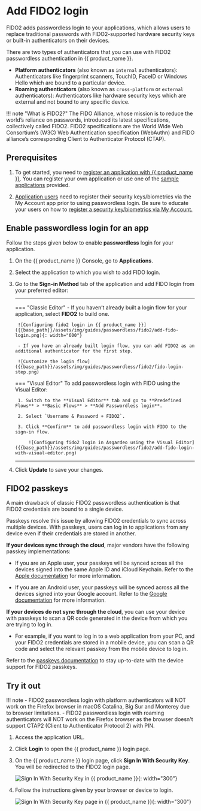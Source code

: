 # Add FIDO2 login

FIDO2 adds passwordless login to your applications, which allows users to replace traditional passwords with FIDO2-supported hardware security keys or built-in authenticators on their devices.

There are two types of authenticators that you can use with FIDO2 passwordless authentication in {{ product_name }}.

- **Platform authenticators** (also known as `internal` authenticators): Authenticators like fingerprint scanners, TouchID, FaceID or Windows Hello which are bound to a particular device.
- **Roaming authenticators** (also known as `cross-platform` or `external` authenticators): Authenticators like hardware security keys which are external and not bound to any specific device.

!!! note "What is FIDO2?"
    The FIDO Alliance, whose mission is to reduce the world’s reliance on passwords, introduced its latest specifications, collectively called FIDO2. FIDO2 specifications are the World Wide Web Consortium’s (W3C) Web Authentication specification (WebAuthn) and FIDO alliance’s corresponding Client to Authenticator Protocol (CTAP).

## Prerequisites

1. To get started, you need to [register an application with {{ product_name }}]({{base_path}}/guides/applications/). You can register your own application or use one of the [sample applications]({{base_path}}/get-started/try-samples/) provided.

2. [Application users]({{base_path}}/get-started/create-asgardeo-account/#create-a-user) need to register their security keys/biometrics via the My Account app prior to using passwordless login. Be sure to educate your users on how to [register a security key/biometrics via My Account.]({{base_path}}/guides/user-self-service/register-security-key/)

## Enable passwordless login for an app

Follow the steps given below to enable **passwordless** login for your application.

1. On the {{ product_name }} Console, go to **Applications**.

2. Select the application to which you wish to add FIDO login.

3. Go to the **Sign-in Method** tab of the application and add FIDO login from your preferred editor:


    ---
    === "Classic Editor"
        - If you haven’t already built a login flow for your application, select **FIDO2** to build one.

        ![Configuring fido2 login in {{ product_name }}]({{base_path}}/assets/img/guides/passwordless/fido2/add-fido-login.png){: width="600"}

        - If you have an already built login flow, you can add FIDO2 as an additional authenticator for the first step.

        ![Customize the login flow]({{base_path}}/assets/img/guides/passwordless/fido2/fido-login-step.png)

    === "Visual Editor"
        To add passwordless login with FIDO using the Visual Editor:

        1. Switch to the **Visual Editor** tab and go to **Predefined Flows** > **Basic Flows** > **Add Passwordless login**.

        2. Select `Username & Password + FIDO2`.

        3. Click **Confirm** to add passwordless login with FIDO to the sign-in flow.

            ![Configuring fido2 login in Asgardeo using the Visual Editor]({{base_path}}/assets/img/guides/passwordless/fido2/add-fido-login-with-visual-editor.png)

    ---

4. Click **Update** to save your changes.

## FIDO2 passkeys

A main drawback of classic FIDO2 passwordless authentication is that FIDO2 credentials are bound to a single device.

Passkeys resolve this issue by allowing FIDO2 credentials to sync across multiple devices. With passkeys, users can log in to applications from any device even if their credentials are stored in another.

**If your devices sync through the cloud**, major vendors have the following passkey implementations:

- If you are an Apple user, your passkeys will be synced across all the devices signed into the same Apple ID and iCloud Keychain. Refer to the [Apple documentation](https://developer.apple.com/passkeys/) for more information.

- If you are an Android user, your  passkeys will be synced across all the devices signed into your Google account. Refer to the [Google documentation](https://developers.google.com/identity/passkeys) for more information.

**If your devices do not sync through the cloud**, you can use your device with passkeys to scan a QR code generated in the device from which you are trying to log in.

- For example, if you want to log in to a web application from your PC, and your FIDO2 credentials are stored in a mobile device, you can scan a QR code and select the relevant passkey from the mobile device to log in.

Refer to the [passkeys documentation](https://passkeys.dev/device-support/) to stay up-to-date with the device support for FIDO2 passkeys.

## Try it out

!!! note
    - FIDO2 passwordless login with platform authenticators will NOT work on the Firefox browser in macOS Catalina, Big Sur and Monterey due to browser limitations.
    - FIDO2 passwordless login with roaming authenticators will NOT work on the Firefox browser as the browser doesn't support CTAP2 (Client to Authenticator Protocol 2) with PIN.

1. Access the application URL.
2. Click **Login** to open the {{ product_name }} login page.
3. On the {{ product_name }} login page, click **Sign In With Security Key**. You will be redirected to the FIDO2 login page.
  
    ![Sign In With Security Key in {{ product_name }}]({{base_path}}/assets/img/guides/passwordless/fido2/sign-in-with-security-key.png){: width="300"}

4. Follow the instructions given by your browser or device to login.
  
    ![Sign In With Security Key page in {{ product_name }}]({{base_path}}/assets/img/guides/passwordless/fido2/sign-in-with-security-key-page.png){: width="300"}